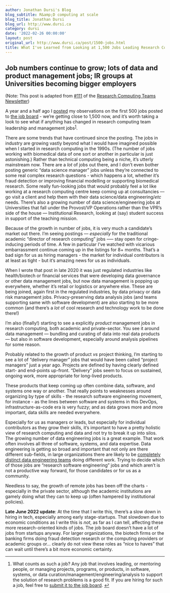 ```yaml
---
author: Jonathan Dursi's Blog
blog_subtitle: R&amp;D computing at scale
blog_title: Jonathan Dursi
blog_url: http://www.dursi.ca
category: dursi
date: '2022-02-26 00:00:00'
layout: post
original_url: http://www.dursi.ca/post/1500-jobs.html
title: What I've Learned from Looking at 1,500 Jobs Leading Research Computing Teams
---
```


<h2 id="job-numbers-continue-to-grow-lots-of-data-and-product-management-jobs-ir-groups-at-universities-becoming-bigger-employers">Job numbers continue to grow; lots of data and product management jobs; IR groups at Universities becoming bigger employers</h2>

<p>(Note: This post is adapted from <a href="https://www.researchcomputingteams.org/newsletter_issues/0111">#111</a> of the <a href="https://www.researchcomputingteams.org">Research Computing Teams Newsletter</a>)</p>

<p>A year and a half ago I <a href="https://www.dursi.ca/post/jobs_managing_research_computing_teams">posted</a> my observations on the first 500 jobs posted to <a href="https://www.researchcomputingteams.org/jobs">the job board</a> - we’re getting close to 1,500 now, and it’s worth taking a look to see what if anything has changed in research computing team leadership and management jobs<sup id="fnref:1"><a class="footnote" href="https://www.dursi.ca/feed.xml#fn:1" rel="footnote">1</a></sup>.</p>

<p>There are some trends that have continued since the posting.  The jobs in industry are growing vastly beyond what I would have imagined possible when I started in research computing in the 1990s.  (The number of jobs working with biomedical data of one sort or another in particular is just astonishing.)  Rather than technical computing being a niche, it’s utterly mainstream now.  There are a <em>lot</em> of jobs out there, and I don’t even bother posting generic “data science manager” jobs unless they’re connected to some real complex research questions - which happens a lot, whether it’s fraud detection or improving financial modelling or supporting biomedical research.  Some really fun-looking jobs that would probably feel a lot like working at a research computing centre keep coming up at consultancies –– go visit a client and help them with their data science/data engineering/<em>etc</em> needs.  There’s also a growing number of data science/engineering jobs at Universities that fall under the Provost/VP Operations rather than the VPR’s side of the house — Institutional Research, looking at (say) student success in support of the teaching mission.</p>

<p>Because of the growth in number of jobs, it is very much a candidate’s market out there.  I’m seeing postings –– <em>especially</em> for the traditional academic “director of research computing” jobs –— stay open for cringe-inducing periods of time.  A few in particular I’ve watched with vicarious embarrassment continue coming up in the listings for 8+ months.  That’s a bad sign for us as hiring managers - the market for individual contributors is at least as tight - but it’s amazing news for us as individuals.</p>

<p>When I wrote that post in late 2020 it was just regulated industries like health/biotech or financial services that were developing data governance or other data management jobs, but now data management is popping up everywhere, whether it’s retail or logistics or anywhere else.   These are being joined, again first in the regulated industries, by data privacy or data risk management jobs.  Privacy-preserving data analysis jobs (and teams supporting same with software development) are also starting to be more common (and there’s a <em>lot</em> of cool research and technology work to be done there!)</p>

<p>I’m also (finally!) starting to see a explicitly <em>product</em> management jobs in research computing, both academic and private-sector.  You see it around data management — bundling and curating of data into real data products — but also in software development, especially around analysis pipelines for some reason.</p>

<p>Probably related to the growth of product <em>vs</em> project thinking, I’m starting to see a lot of “delivery manager” jobs that would have been called “project managers” just a year ago.   Projects are defined by having clearly defined start- and end-points up-front.  “Delivery” jobs seem to focus on sustained, ongoing work, more appropriate for long-lived products.</p>

<p>These products that keep coming up often combine data, software, and systems one way or another.  That really points to weaknesses around organizing by type of skills - the research software engineering movement, for instance - as the lines between software and systems in this DevOps, infrastructure-as-code era is very fuzzy; and as data grows more and more important, data skills are needed everywhere.</p>

<p>Especially for us as managers or leads, but especially for individual contributors as they grow their skills, it’s important to have a pretty holistic view of research computing and data and not try to break it up into silos.  The growing number of data engineering jobs is a great example.  That work often involves all three of software, systems, and data expertise.   Data engineering is getting so broad and important that not only are there different sub-fields, in large organizations there are likely to be <a href="https://medium.com/data-arena/team-topologies-for-data-engineering-teams-a15c5eb3849c">completely distinct data engineering teams</a> doing different work.  Trying to decide which of those jobs are “research software engineering” jobs and which aren’t is not a productive way forward, for those candidates or for us as a community.</p>

<p>Needless to say, the growth of remote jobs has been off the charts - especially in the private sector, although the academic institutions are gamely doing what they can to keep up (often hampered by institutional policies).</p>

<p><strong>Late June 2022 update</strong>: At the time that I write this, there’s a slow down in hiring in tech, especially among early stage-startups.  That slowdown due to economic conditions as I write this is <em>not</em>, as far as I can tell, affecting these more research-oriented kinds of jobs.  The job board doesn’t have a lot of jobs from startups anyway.  For larger organizations, the biotech firms or the banking firms doing fraud detection research or the computing providers or academic groups or…  clearly do not view these roles as “nice to haves” that can wait until there’s a bit more economic certainty.</p>

<hr />

<div class="footnotes">
  <ol>
    <li id="fn:1">
      <p>What counts as such a job?  Any job that involves leading, or mentoring people, or managing projects, programs, or products, in software, systems, or data curation/management/engineering/analysis to support the solution of research problems is a good fit.  If you are hiring for such a job, feel free to <a href="https://airtable.com/shrL6QGic3Mv9JFrs">submit it to the job board</a>. <a class="reversefootnote" href="https://www.dursi.ca/feed.xml#fnref:1">&#8617;</a></p>
    </li>
  </ol>
</div>